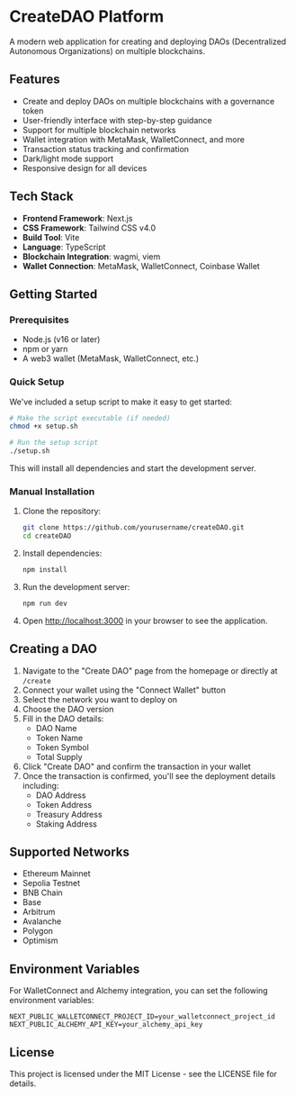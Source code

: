 # CreateDAO Platform

A modern web application for creating and deploying DAOs (Decentralized Autonomous Organizations) on multiple blockchains.

## Features

- Create and deploy DAOs on multiple blockchains with a governance token
- User-friendly interface with step-by-step guidance
- Support for multiple blockchain networks
- Wallet integration with MetaMask, WalletConnect, and more
- Transaction status tracking and confirmation
- Dark/light mode support
- Responsive design for all devices

## Tech Stack

- **Frontend Framework**: Next.js
- **CSS Framework**: Tailwind CSS v4.0
- **Build Tool**: Vite
- **Language**: TypeScript
- **Blockchain Integration**: wagmi, viem
- **Wallet Connection**: MetaMask, WalletConnect, Coinbase Wallet

## Getting Started

### Prerequisites

- Node.js (v16 or later)
- npm or yarn
- A web3 wallet (MetaMask, WalletConnect, etc.)

### Quick Setup

We've included a setup script to make it easy to get started:

```bash
# Make the script executable (if needed)
chmod +x setup.sh

# Run the setup script
./setup.sh
```

This will install all dependencies and start the development server.

### Manual Installation

1. Clone the repository:
   ```bash
   git clone https://github.com/yourusername/createDAO.git
   cd createDAO
   ```

2. Install dependencies:
   ```bash
   npm install
   ```

3. Run the development server:
   ```bash
   npm run dev
   ```

4. Open [http://localhost:3000](http://localhost:3000) in your browser to see the application.

## Creating a DAO

1. Navigate to the "Create DAO" page from the homepage or directly at `/create`
2. Connect your wallet using the "Connect Wallet" button
3. Select the network you want to deploy on
4. Choose the DAO version
5. Fill in the DAO details:
   - DAO Name
   - Token Name
   - Token Symbol
   - Total Supply
6. Click "Create DAO" and confirm the transaction in your wallet
7. Once the transaction is confirmed, you'll see the deployment details including:
   - DAO Address
   - Token Address
   - Treasury Address
   - Staking Address

## Supported Networks

- Ethereum Mainnet
- Sepolia Testnet
- BNB Chain
- Base
- Arbitrum
- Avalanche
- Polygon
- Optimism

## Environment Variables

For WalletConnect and Alchemy integration, you can set the following environment variables:

```
NEXT_PUBLIC_WALLETCONNECT_PROJECT_ID=your_walletconnect_project_id
NEXT_PUBLIC_ALCHEMY_API_KEY=your_alchemy_api_key
```

## License

This project is licensed under the MIT License - see the LICENSE file for details.
